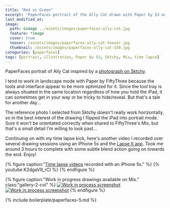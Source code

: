 ```yaml
---
title: "Red vs Green"
excerpt: "PaperFaces portrait of the Ally Cat drawn with Paper by 53 on an iPad."
last_modified_at: 
image: 
  path: &image ../assets/images/paperfaces-ally-cat.jpg 
  feature: *image
  cover: true
  teaser: /assets/images/paperfaces-ally-cat-teaser.jpg
  thumbnail: /assets/images/paperfaces-ally-cat-150.jpg
categories: [paperfaces]
tags: [portrait, illustration, Paper by 53, Sktchy, Mix, time lapse]
---
```


PaperFaces portrait of Ally Cat inspired by a [photograph on Sktchy](http://sktchy.com/VxlSm ).

I tend to work in landscape mode with Paper by FiftyThree because the tools and interface appear to be more optimized for it. Since the tool tray is always situated in the same location regardless of how you hold the iPad, it can sometimes get in your way or be tricky to hide/reveal. But that's a tale for another day...

The reference photo I selected from Sktchy doesn't really work horizontally, so in the best interest of the drawing I flipped the iPad into portrait mode. Sure it won't be orientated correctly when shared to FiftyThree's Mix, but that's a small detail I'm willing to look past...

Continuing on with my time lapse kick, here's another video I recorded over several drawing sessions using an iPhone 5s and the [Lapse It app](http://www.lapseit.com/). Took me around 3 hours to complete with some subtle blend action going on towards the end. Enjoy!

{% figure caption:"[Time lapse videos](https://www.youtube.com/watch?v=9RTXF6wLMjw&list=PLaLqP2ipMLc6UugVLyTwWTiFtmmZzj7ao) recorded with an iPhone 5s." %}
{% youtube K2dgaV9_rCI %}
{% endfigure %}

{% figure caption:"Work in progress drawings available on Mix." class:"gallery-2-col" %}
[![Work in process screenshot](/assets/images/paperfaces-ally-cat-process-1-600.jpg)](https://mix.fiftythree.com/11098-Michael-Rose/2483829) [![Work in process screenshot](/assets/images/paperfaces-ally-cat-process-2-600.jpg)](https://mix.fiftythree.com/11098-Michael-Rose/2494030)
{% endfigure %}

{% include boilerplate/paperfaces-5.md %}
